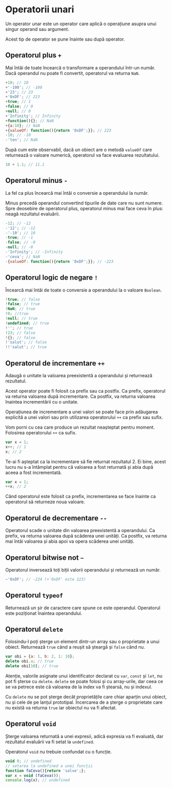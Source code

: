 # Operatorii unari

Un operator unar este un operator care aplică o operațiune asupra unui singur operand sau argument.

Acest tip de operator se pune înainte sau după operator.

## Operatorul plus `+`

Mai întâi de toate încearcă o transformare a operandului într-un număr. Dacă operandul nu poate fi convertit, operatorul va returna `NaN`.

```javascript
+10; // 10
+'-100'; // -100
+'23'; // 23
+'0xDF'; // 223
+true; // 1
+false; // 0
+null; // 0
+'Infinity'; // Infinity
+function(){}; // NaN
+{a:10}; // NaN
+{valueOf: function(){return '0xDF';}}; // 223
-10; // -10
-'ten'; // NaN
```

După cum este observabil, dacă un obiect are o metodă `valueOf` care returnează o valoare numerică, operatorul va face evaluarea rezultatului.

```javascript
10 + 1.1; // 11.1
```

## Operatorul minus `-`

La fel ca plus încearcă mai întâi o conversie a operandului la număr.

Minus precedă operandul convertind tipurile de date care nu sunt numere. Spre deosebire de operatorul plus, operatorul minus mai face ceva în plus: neagă rezultatul evaluării.

```javascript
-12; // -12
-'12'; // -12
-'-10'; // 10
-true; // -1
-false; // -0
-null; // -0
-'Infinity'; // -Infinity
-'ceva'; // NaN
-{valueOf: function(){return '0xDF';}}; // -223
```

## Operatorul logic de negare `!`

Încearcă mai întâi de toate o conversie a operandului la o valoare `Boolean`.

```javascript
!true; // false
!false; // true
!NaN; // true
!0; //true
!null; // true
!undefined; // true
!''; // true
!23; // false
!{}; // false
!'salut'; // false
!!'salut'; // true
```

## Operatorul de incrementare `++`

Adaugă o unitate la valoarea preexistentă a operandului și returnează rezultatul.

Acest operator poate fi folosit ca prefix sau ca postfix.
Ca prefix, operatorul va returna valoarea după incrementare.
Ca postfix, va returna valoarea înaintea incrementării cu o unitate.

Operațiunea de incrementare a unei valori se poate face prin adăugarea explicită a unei valori sau prin utilizarea operatorului `++` ca prefix sau sufix.

Vom porni cu cea care produce un rezultat neașteptat pentru moment. Folosirea operatorului `++` ca sufix.

```javascript
var x = 1;
x++; // 1
x; // 2
```

Te-ai fi așteptat ca la incrementare să fie returnat rezultatul 2. Ei bine, acest lucru nu s-a întâmplat pentru că valoarea a fost returnată și abia după aceea a fost incrementată.

```javascript
var x = 1;
++x; // 2
```

Când operatorul este folosit ca prefix, incrementarea se face înainte ca operatorul să returneze noua valoare.

## Operatorul de decrementare `--`

Operatorul scade o unitate din valoarea preexistentă a operandului.
Ca prefix, va returna valoarea după scăderea unei unități.
Ca postfix, va returna mai întâi valoarea și abia apoi va opera scăderea unei unități.

## Operatorul bitwise not `~`

Operatorul inversează toți biții valorii operandului și returnează un număr.

```javascript
~'0xDF'; // -224 (+'0xDF' este 223)
```

## Operatorul `typeof`

Returnează un șir de caractere care spune ce este operandul.
Operatorul este poziționat înaintea operandului.

## Operatorul `delete`

Folosindu-l poți șterge un element dintr-un array sau o proprietate a unui obiect.
Returnează `true` când a reușit să șteargă și `false` când nu.

```javascript
var obi = {a: 1, b: 2, 1: 10};
delete obi.a; // true
delete obi[10]; // true
```

Atenție, valorile asignate unui identificator declarat cu `var`, `const` și `let`, nu pot fi șterse cu `delete`.
`delete` se poate folosi și cu array-urile, dar ceea ce se va petrece este că valoarea de la index va fi ștearsă, nu și indexul.

Cu `delete` nu se pot șterge decât proprietățile care chiar aparțin unui obiect, nu și cele de pe lanțul prototipal.
Încercarea de a șterge o proprietate care nu există va returna `true` iar obiectul nu va fi afectat.

## Operatorul `void`

Șterge valoarea returnată a unei expresii, adică expresia va fi evaluată, dar rezultatul evaluării va fi setat la `undefined`.

Operatorul `void` nu trebuie confundat cu o funcție.

```javascript
void 0; // undefined
// setarea la undefined a unei funcții
function faCeva(){return 'salve';};
var x = void (faCeva());
console.log(x); // undefined
```
